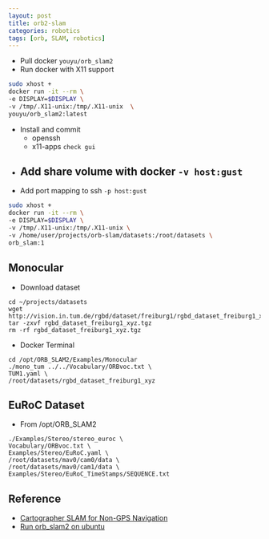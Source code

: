 ```yaml
---
layout: post
title: orb2-slam
categories: robotics
tags: [orb, SLAM, robotics]
---
```


- Pull docker `youyu/orb_slam2`
- Run docker with X11 support
```bash
sudo xhost +
docker run -it --rm \
-e DISPLAY=$DISPLAY \
-v /tmp/.X11-unix:/tmp/.X11-unix  \
youyu/orb_slam2:latest
```
- Install and commit
  - openssh
  - x11-apps `check gui`
- Add share volume with docker `-v host:gust`
  - 
- Add port mapping to ssh `-p host:gust` 

```bash
sudo xhost +
docker run -it --rm \
-e DISPLAY=$DISPLAY \
-v /tmp/.X11-unix:/tmp/.X11-unix \
-v /home/user/projects/orb-slam/datasets:/root/datasets \
orb_slam:1
```


## Monocular
- Download dataset
```
cd ~/projects/datasets
wget http://vision.in.tum.de/rgbd/dataset/freiburg1/rgbd_dataset_freiburg1_xyz.tgz
tar -zxvf rgbd_dataset_freiburg1_xyz.tgz
rm -rf rgbd_dataset_freiburg1_xyz.tgz
```
- Docker Terminal
```
cd /opt/ORB_SLAM2/Examples/Monocular
./mono_tum ../../Vocabulary/ORBvoc.txt \
TUM1.yaml \
/root/datasets/rgbd_dataset_freiburg1_xyz
```

## EuRoC Dataset 
- From /opt/ORB_SLAM2
```
./Examples/Stereo/stereo_euroc \
Vocabulary/ORBvoc.txt \
Examples/Stereo/EuRoC.yaml \
/root/datasets/mav0/cam0/data \
/root/datasets/mav0/cam1/data \
Examples/Stereo/EuRoC_TimeStamps/SEQUENCE.txt
```

## Reference
- [Cartographer SLAM for Non-GPS Navigation](http://ardupilot.org/dev/docs/ros-cartographer-slam.html)
- [Run orb_slam2 on ubuntu](http://www.voidcn.com/article/p-gzjqneuf-bgn.html)

